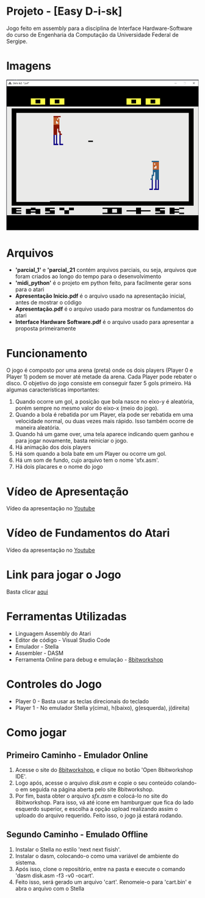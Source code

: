 # Projeto - [Easy D-i-sk]
Jogo feito em assembly para a disciplina de Interface Hardware-Software do curso de Engenharia da Computação da Universidade Federal de Sergipe.

# Imagens
![jogo](./imagem_principal.png)

# Arquivos
* **'parcial_1'** e **'parcial_21** contém arquivos parciais, ou seja, arquivos que foram criados ao longo do tempo para o desenvolvimento
* **'midi_python'** é o projeto em python feito, para facilmente gerar sons para o atari
* **Apresentação Inicio.pdf** é o arquivo usado na apresentação inicial, antes de mostrar o código
* **Apresentação.pdf** é o arquivo usado para mostrar os fundamentos do atari
* **Interface Hardware Software.pdf** é o arquivo usado para apresentar a proposta primeiramente

# Funcionamento
O jogo é composto por uma arena (preta) onde os dois players (Player 0 e Player 1) podem se mover até metade da arena. Cada Player pode
rebater o disco. O objetivo do jogo consiste em conseguir fazer 5 gols primeiro. Há algumas características importantes:
1. Quando ocorre um gol, a posição que bola nasce no eixo-y é aleatória, porém sempre no mesmo valor do eixo-x (meio do jogo).
1. Quando a bola é rebatida por um Player, ela pode ser rebatida em uma velocidade normal, ou duas vezes mais rápido. Isso também ocorre
de maneira aleatória.
1. Quando há um game over, uma tela aparece indicando quem ganhou e para jogar novamente, basta reiniciar o jogo.
1. Há animação dos dois players
1. Há som quando a bola bate em um Player ou ocorre um gol.
1. Há um som de fundo, cujo arquivo tem o nome 'sfx.asm'.
1. Há dois placares e o nome do jogo

# Vídeo de Apresentação
Vídeo da apresentação no [Youtube](https://www.youtube.com/watch?v=3h19bnORkWg)

# Vídeo de Fundamentos do Atari
Vídeo da apresentação no [Youtube](https://www.youtube.com/watch?v=0h6yHRecvRQ)

# Link para jogar o Jogo
Basta clicar [aqui](https://8bitworkshop.com/v3.9.0/player.html?p=vcs&r=TFpHAAAQAAAABS6Mc9oVARIjKCt42KIAiqjKmkjQ%2B6kehYCpboWBqS2FgqkKhYOpAIWEK2GFqUaFjakyhY6pAYWPKAiQqdSFkSthkigElithlythmKkChQGFAIUCKyIoCAArYQkoxis9KyqlgKAAIIP1pYGgASvCjaAEK8Egl%2FUg%2FfUoFyqpAIUBpJfAAfADTO7wqR6FBigJCSthGaJfvZb4KLsbytD0KAoGKEVMoPOkmCimHPEoJgcjCSb6KOYcKOYHIwUmKAMNhQ6FD4UbhRyFCYUKKC0IogWkibkc9inwhYukhyhBDwWLhYsoKQ6kiijQjKSIKNCMhYwgt%2FUoESgXhA7mieaK5ofmiCgLyoUO0LkjIyAjBFcjA%2BSiAIYNhg6GDyMDig6GCSgICKIhhgojBRbghg2i%2FyhYIywaoiAoEACGDithD6JGqQDkjtACqQKFH4o45YLFGJACqQAYZZSouWz2KCUbuQL3hQYoEoMjBhKVqLm3KFIcuU33hQfK0L%2BpAIWUK2GVIxdnIwWdIyfhCCthCqJgKCZNhg6iAoYP6isFovAoDBEoDBUoZiMcGiMCwekjDRqgIwUaDCMcGiMGXqwoBgEjBhoomH0oCgUjHBgjBFrkIwoYIwYbECgNDSMcGyMUXiMyBSMbGSMpXiNjUSN9MSspI2IcqRAsgALQDKWCyS8QBuaCqRmFlKkgIwYLAjAGxoKpMigLQCjLgMkDKAuAI0MDgCMGCzooMSjLASjLgyMDRIOpGYWVqQIjBgsocYOpMigLBCjLgclOKAuBKDGVqQgjBguCKDEoy0AkAtADTJr0I4JSILj1IO31pZIQJSgTk0y89CgWAygWKAEAIwkWI2KuKJYBhZOFLKWOyUYQCSuhBTAITNf0xpArgeYrgqWQySNi4eX05o5M5%2FTGjqWNyYYQDEzw9CgBAzALTBT15oUgD%2FZMCfXmhCvkINH1I4PhAIWTpY8otTL1pZMogS315o3mjUxEK8ErgSMFDUL1xo3GKEjGjaWEyQXQA0xW9aWFKAEtTGv1KD6EhYWpAYWXIwNMUIWOTIAjCA2YIwkNTEfwhQI46Q%2Bw%2FEkHCisBmSAAmRAAYKIBtYQpD4WGCgplhpWHKATwSkqFhkpKKAaJyhDjYGCpA4UZqQWFFaWNSihSqR845YapD4UXYKWRCkUrQytiJpEoFkqFjqkUZY6FjmClkgpFK0MrYiaSYKkBhRqklrmY94UY5papBYUWIwRPDYUVqQSFF2B3VVVVdxErAncRd0R3dxEzESgLKAooBRF3K4FVKAwoVlUoQigRdyIoAitBZigHREREd2YoOWYoICg0RGZERAD3pCsE5uTs6Oj4KwHI2Pjo8PzwAD9%2BWn5%2BemZ%2B%2F%2FHx8fn18%2FGhKwOvrwCvKMKh8fP1%2BSgU%2F%2FzM9Pz8tPx4AO8lKwRnJyc3FxcfHx8TGx8XHz8PAH8%2FLT8%2FPTM%2F%2F4%2BPj5%2Bvz4%2BFKwP19QD1KMKFj8%2BvnygU%2Fz8zLz8oJB4AcCsFMCsFNisDMDAAIwUCNkArBSMGISMHKiMGESMHKiMGESMF4KQo0aSkACjCIwYPpKQjD0MjDyoAABcrCR0rCSMKEBYrCSMKECsdGisJIxYcIxZ8KwofKwkjHDQjFhDHx8%2Fb29Pz8wAAGCsFAMPn%2F9vDKwEAAAD%2FKMs4KAMrAcfO3Pj%2Fw8P%2FAP%2F%2FwCtDKKw8ZsOBACgOKBIo0ysDACuCKKUoMCMbXP%2F%2FgP%2F%2FAf8oYSMdXCMJXP8rHysfKx8rHysfKx8rHysfKx8rHysfKx8rHysbAPAA8A%3D%3D)

# Ferramentas Utilizadas
* Linguagem Assembly do Atari
* Editor de código - Visual Studio Code
* Emulador - Stella
* Assembler - DASM
* Ferramenta Online para debug e emulação - [8bitworkshop](https://8bitworkshop.com/)

# Controles do Jogo
* Player 0 - Basta usar as teclas direcionais do teclado 
* Player 1 - No emulador Stella y(cima), h(baixo), g(esquerda), j(direita)

# Como jogar

## Primeiro Caminho - Emulador Online
1. Acesse o site do [8bitworkshop](https://8bitworkshop.com/), e clique no botão 'Open 8bitworkshop IDE'.
1. Logo após, acesse o arquivo *disk.asm* e copie o seu conteúdo colando-o em seguida na página aberta pelo site 8bitworkshop.
1. Por fim, basta obter o arquivo *sfx.asm* e colocá-lo no site do 8bitworkshop. Para isso, vá até icone em hamburguer que fica do lado
esquerdo superior, e escolha a opção upload realizando assim o uploado do arquivo requerido. Feito isso, o jogo já estará rodando.

## Segundo Caminho - Emulado Offline
1. Instalar o Stella no estilo 'next next fisish'.
1. Instalar o dasm, colocando-o como uma variável de ambiente do sistema.
1. Após isso, clone o repositório, entre na pasta e execute o comando 'dasm disk.asm -f3 -v0 -ocart'.
1. Feito isso, será gerado um arquivo 'cart'. Renomeie-o para 'cart.bin' e abra o arquivo com o Stella